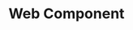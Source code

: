 ---
title: Web Component
keywords: component
tags: [component]
sidebar: home_sidebar
permalink: web-component.html
summary: web Component
folder: component
---